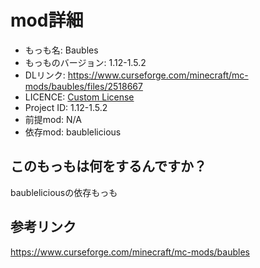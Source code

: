 # mod詳細

- もっも名: Baubles
- もっものバージョン: 1.12-1.5.2
- DLリンク: https://www.curseforge.com/minecraft/mc-mods/baubles/files/2518667
- LICENCE: [Custom License](https://www.curseforge.com/minecraft/mc-mods/baubles/files/2518667)
- Project ID: 1.12-1.5.2
- 前提mod: N/A
- 依存mod: baublelicious

## このもっもは何をするんですか？
baubleliciousの依存もっも

## 参考リンク
https://www.curseforge.com/minecraft/mc-mods/baubles